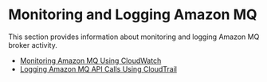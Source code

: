 # Monitoring and Logging Amazon MQ<a name="amazon-mq-monitoring-logging"></a>

This section provides information about monitoring and logging Amazon MQ broker activity\.


+ [Monitoring Amazon MQ Using CloudWatch](amazon-mq-monitoring-cloudwatch.md)
+ [Logging Amazon MQ API Calls Using CloudTrail](amazon-mq-logging-cloudtrail.md)